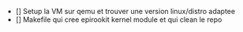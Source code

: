 - [] Setup la VM sur qemu et trouver une version linux/distro adaptee
- [] Makefile qui cree epirookit kernel module et qui clean le repo
